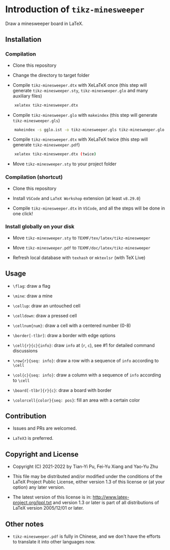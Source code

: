 # Introduction of `tikz-minesweeper`

Draw a minesweeper board in LaTeX.

## Installation

### Compilation

- Clone this repository

- Change the directory to target folder

- Compile `tikz-minesweeper.dtx` with XeLaTeX once (this step will generate `tikz-minesweeper.sty`, `tikz-minesweeper.glo` and many auxiliary files)

```bash
    xelatex tikz-minesweeper.dtx
```

- Compile `tikz-minesweeper.glo` with `makeindex` (this step will generate `tikz-minesweeper.gls`)

```bash
    makeindex -s gglo.ist -o tikz-minesweeper.gls tikz-minesweeper.glo
```

- Compile `tikz-minesweeper.dtx` with XeLaTeX twice (this step will generate `tikz-minesweeper.pdf`)

```bash
    xelatex tikz-minesweeper.dtx (twice)
```

- Move `tikz-minesweeper.sty` to your project folder

### Compilation (shortcut)

- Clone this repository

- Install `VSCode` and `LaTeX Workshop` extension (at least `v8.29.0`)

- Compile `tikz-minesweeper.dtx` in `VSCode`, and all the steps will be done in one click!

### Install globally on your disk

- Move `tikz-minesweeper.sty` to `TEXMF/tex/latex/tikz-minesweeper`

- Move `tikz-minesweeper.pdf` to `TEXMF/doc/latex/tikz-minesweeper`

- Refresh local database with `texhash` or `mktexlsr` (with TeX Live)

## Usage

- `\flag`: draw a flag

- `\mine`: draw a mine

- `\cellup`: draw an untouched cell

- `\celldown`: draw a pressed cell

- `\cellnum{num}`: draw a cell with a centered number (0-8)

- `\border[-tlbr]`: draw a border with edge options

- `\cell{r}{c}{info}`: draw `info` at (`r`, `c`), see #1 for detailed command discussions

- `\row{r}{seq: info}`: draw a row with a sequence of `info` according to `\cell`

- `\col{c}{seq: info}`: draw a column with a sequence of `info` according to `\cell`

- `\board[-tlbr]{r}{c}`: draw a board with border

- `\colorcell{color}{seq: pos}`: fill an area with a certain color

## Contribution

- Issues and PRs are welcomed.

- `LaTeX3` is preferred.

## Copyright and License

- Copyright (C) 2021-2022 by Tian-Yi Pu, Fei-Yu Xiang and Yao-Yu Zhu

- This file may be distributed and/or modified under the conditions of the LaTeX Project Public License, either version 1.3 of this license or (at your option) any later version.

- The latest version of this license is in: <http://www.latex-project.org/lppl.txt> and version 1.3 or later is part of all distributions of LaTeX version 2005/12/01 or later.

## Other notes

- `tikz-minesweeper.pdf` is fully in Chinese, and we don't have the efforts to translate it into other languages now.
